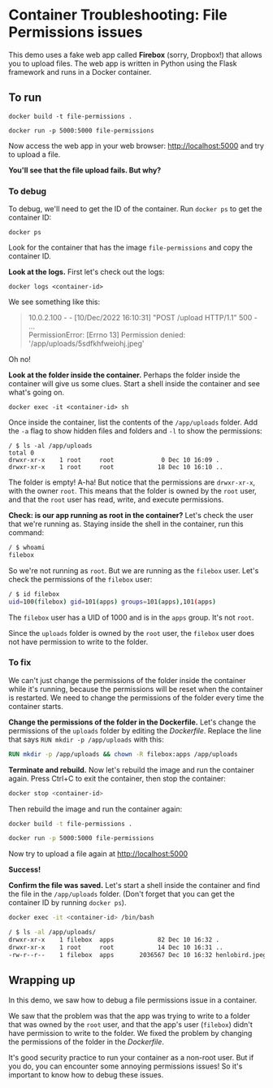 # Container Troubleshooting: File Permissions issues

This demo uses a fake web app called **Firebox** (sorry, Dropbox!) that allows you to upload files. The web app is written in Python using the Flask framework and runs in a Docker container.

## To run

```shell
docker build -t file-permissions .

docker run -p 5000:5000 file-permissions
```

Now access the web app in your web browser: <http://localhost:5000> and try to upload a file. 

**You'll see that the file upload fails. But why?**

### To debug

To debug, we'll need to get the ID of the container. Run `docker ps` to get the container ID:

```shell
docker ps
```

Look for the container that has the image `file-permissions` and copy the container ID.

**Look at the logs.** First let's check out the logs:

```shell
docker logs <container-id>
```

We see something like this:

> 10.0.2.100 - - [10/Dec/2022 16:10:31] "POST /upload HTTP/1.1" 500 -  
> ...  
> PermissionError: [Errno 13] Permission denied: '/app/uploads/5sdfkhfweiohj.jpeg'

Oh no!

**Look at the folder inside the container.** Perhaps the folder inside the container will give us some clues. Start a shell inside the container and see what's going on.

```shell
docker exec -it <container-id> sh
```

Once inside the container, list the contents of the `/app/uploads` folder. Add the `-a` flag to show hidden files and folders and `-l` to show the permissions:

```shell
/ $ ls -al /app/uploads
total 0
drwxr-xr-x    1 root     root             0 Dec 10 16:09 .
drwxr-xr-x    1 root     root            18 Dec 10 16:10 ..
```

The folder is empty! A-ha! But notice that the permissions are `drwxr-xr-x`, with the owner `root`. This means that the folder is owned by the `root` user, and that the `root` user has read, write, and execute permissions. 

**Check: is our app running as root in the container?** Let's check the user that we're running as. Staying inside the shell in the container, run this command:

```bash
/ $ whoami
filebox
```

So we're not running as `root`. But we are running as the `filebox` user. Let's check the permissions of the `filebox` user:

```bash
/ $ id filebox
uid=100(filebox) gid=101(apps) groups=101(apps),101(apps)
```

The `filebox` user has a UID of 1000 and is in the `apps` group. It's not `root`.

Since the `uploads` folder is owned by the `root` user, the `filebox` user does not have permission to write to the folder.

### To fix

We can't just change the permissions of the folder inside the container while it's running, because the permissions will be reset when the container is restarted. We need to change the permissions of the folder every time the container starts.

**Change the permissions of the folder in the Dockerfile.** Let's change the permissions of the `uploads` folder by editing the _Dockerfile_. Replace the line that says `RUN mkdir -p /app/uploads` with this:

```dockerfile
RUN mkdir -p /app/uploads && chown -R filebox:apps /app/uploads
```

**Terminate and rebuild.** Now let's rebuild the image and run the container again. Press Ctrl+C to exit the container, then stop the container:

```bash
docker stop <container-id>
```

Then rebuild the image and run the container again:

```bash
docker build -t file-permissions .

docker run -p 5000:5000 file-permissions
```

Now try to upload a file again at <http://localhost:5000>

**Success!**

**Confirm the file was saved.** Let's start a shell inside the container and find the file in the `/app/uploads` folder. (Don't forget that you can get the container ID by running `docker ps`).

```bash
docker exec -it <container-id> /bin/bash
```

```bash
/ $ ls -al /app/uploads/
drwxr-xr-x    1 filebox  apps            82 Dec 10 16:32 .
drwxr-xr-x    1 root     root            14 Dec 10 16:31 ..
-rw-r--r--    1 filebox  apps       2036567 Dec 10 16:32 henlobird.jpeg
```

## Wrapping up

In this demo, we saw how to debug a file permissions issue in a container. 

We saw that the problem was that the app was trying to write to a folder that was owned by the `root` user, and that the app's user (`filebox`) didn't have permission to write to the folder. We fixed the problem by changing the permissions of the folder in the _Dockerfile_.

It's good security practice to run your container as a non-root user. But if you do, you can encounter some annoying permissions issues! So it's important to know how to debug these issues.


